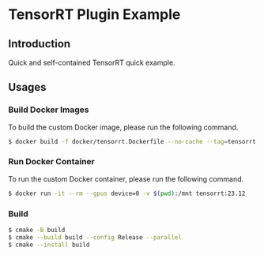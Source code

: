 # TensorRT Plugin Example

## Introduction

Quick and self-contained TensorRT quick example.

## Usages

### Build Docker Images

To build the custom Docker image, please run the following command.

```bash
$ docker build -f docker/tensorrt.Dockerfile --no-cache --tag=tensorrt:23.12 .
```

### Run Docker Container

To run the custom Docker container, please run the following command.

```bash
$ docker run -it --rm --gpus device=0 -v $(pwd):/mnt tensorrt:23.12
```

### Build

```bash
$ cmake -B build
$ cmake --build build --config Release --parallel
$ cmake --install build
```
